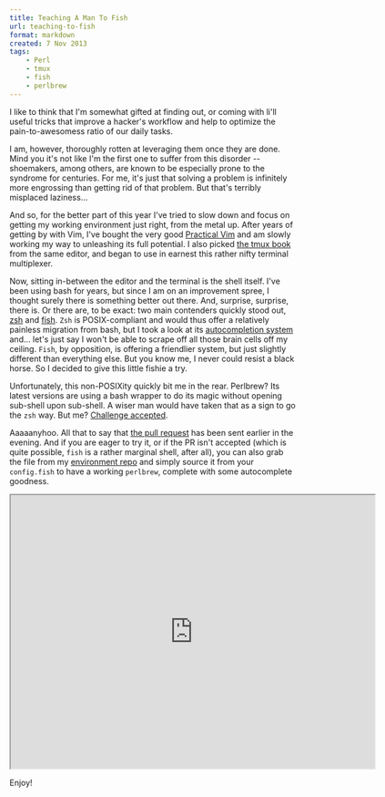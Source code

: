 ```yaml
---
title: Teaching A Man To Fish
url: teaching-to-fish
format: markdown
created: 7 Nov 2013
tags:
    - Perl
    - tmux
    - fish
    - perlbrew
---
```


I like to think that I'm somewhat gifted at finding out, or coming with li'll useful tricks
that improve a hacker's workflow and help to optimize the pain-to-awesomess
ratio of our daily tasks.

I am, however, thoroughly rotten at leveraging them once they are done. Mind
you it's not like I'm 
the first one to suffer from this disorder -- shoemakers, among others, are
known to be especially prone to the syndrome for centuries.  For me, it's just
that solving a problem is infinitely more engrossing than getting rid of that
problem. But that's terribly misplaced laziness...

And so, for the better part of this year I've tried to slow down and focus on
getting my working environment just right, from the metal up. After years of
getting by with Vim, I've bought the very good [Practical
Vim](http://pragprog.com/book/dnvim/practical-vim) and am slowly working my
way to unleashing its full potential. I also picked [the
tmux book](http://pragprog.com/book/bhtmux/tmux) from the same editor, and
began to use in earnest this rather
nifty terminal multiplexer.

Now, sitting in-between the editor and the terminal is the shell itself. 
I've been using bash for years, but since I am on an improvement spree, I
thought surely there is something better out there. And, surprise, surprise,
there is. Or there are, to be exact: two main
contenders quickly stood out, [zsh](http://www.zsh.org) and 
[fish](http://fishshell.com/). `Zsh` is POSIX-compliant and would thus offer a
relatively painless migration from bash, but I took a look at its
[autocompletion
system](http://zsh.sourceforge.net/Doc/Release/Completion-System.html) and...
let's just say I won't be able to scrape off all those brain cells off my
ceiling. `Fish`, by opposition, is offering a friendlier system, but just
slightly different than everything else. But you know me, I never could 
resist a black horse. So I decided to give this little fishie a try.

Unfortunately, this non-POSIXity quickly bit me in the rear. Perlbrew? Its
latest versions are using a bash wrapper to do its magic without opening
sub-shell upon sub-shell.  A wiser man would have taken that as a sign to go
the `zsh` way. But me? [Challenge
accepted](http://questhub.io/realm/perl/quest/524da2727feb4a3965000052).

Aaaaanyhoo. All that to say that [the pull
request](https://github.com/gugod/App-perlbrew/pull/365) has been sent
earlier in the evening. And if you are eager to try it, or if the PR isn't 
accepted (which is quite possible, `fish` is a rather marginal shell, after
all), you can also grab the file from my [environment
repo](https://github.com/yanick/environment/blob/master/fish/perlbrew.fish)
and simply source it from your `config.fish` to have a working `perlbrew`,
complete with some autocomplete goodness.


<div align="center">
<iframe src="http://showterm.io/09452bb20700162bbc0be" width="640" height="480"></iframe>
</div>


Enjoy!


